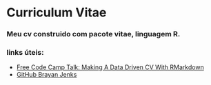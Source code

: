 
<h1>
Curriculum Vitae
</h1>

### Meu cv construido com pacote vitae, linguagem R.

### links úteis:

- [Free Code Camp Talk: Making A Data Driven CV With
  RMarkdown](https://www.youtube.com/watch?v=cMlRAiQUdD8)  
- [GitHub Brayan Jenks](https://github.com/tallguyjenks/CV)

